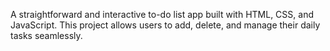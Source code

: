 A straightforward and interactive to-do list app built with HTML, CSS, and JavaScript. This project allows users to add, delete, and manage their daily tasks seamlessly.
